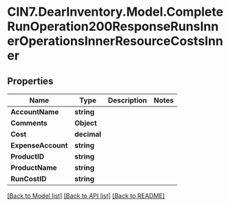 # CIN7.DearInventory.Model.CompleteRunOperation200ResponseRunsInnerOperationsInnerResourceCostsInner

## Properties

| Name               | Type        | Description | Notes |
| ------------------ | ----------- | ----------- | ----- |
| **AccountName**    | **string**  |             |
| **Comments**       | **Object**  |             |
| **Cost**           | **decimal** |             |
| **ExpenseAccount** | **string**  |             |
| **ProductID**      | **string**  |             |
| **ProductName**    | **string**  |             |
| **RunCostID**      | **string**  |             |

[[Back to Model list]](../README.md#documentation-for-models) [[Back to API list]](../README.md#documentation-for-api-endpoints) [[Back to README]](../README.md)

